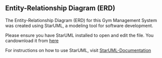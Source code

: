 ## Entity-Relationship Diagram (ERD)

The Entity-Relationship Diagram (ERD) for this Gym Management System was created using StarUML, a modeling tool for software development.


Please ensure you have StarUML installed to open and edit the file. You candownload it from [here](https://staruml.io/download/) 


For instructions on how to use StarUML, visit [StarUML-Documentation](https://docs.staruml.io)
